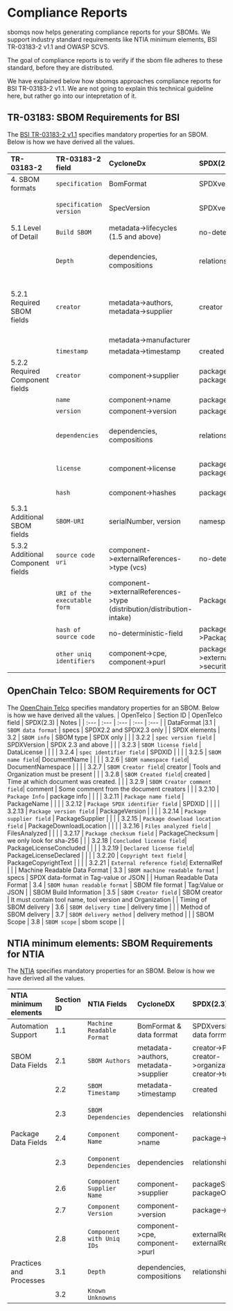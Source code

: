 # Compliance Reports

sbomqs now helps generating compliance reports for your SBOMs. We support industry standard requirements
like NTIA minimum elements, BSI TR-03183-2 v1.1 and OWASP SCVS.

The goal of compliance reports is to verify if the sbom file adheres to these standard, before they are distributed.

We have explained below how sbomqs approaches compliance reports for BSI TR-03183-2 v1.1. We are not going to explain
this technical guideline here, but rather go into our intepretation of it.

## TR-03183: SBOM Requirements for BSI

The [BSI TR-03183-2 v1.1](https://www.bsi.bund.de/SharedDocs/Downloads/EN/BSI/Publications/TechGuidelines/TR03183/BSI-TR-03183-2.pdf) specifies mandatory properties for an SBOM. Below is how we have derived all the values.

| TR-03183-2 | TR-03183-2 field | CycloneDx | SPDX(2.3) | Notes |
| :---     | :---    |     :---      |          :--- | :--- |
|4. SBOM formats| `specification`  | BomFormat     | SPDXversion    | CycloneDX and SPDX only |
|| `specification version`  | SpecVersion     | SPDXversion    | CycloneDX 1.4 and above, SPDX 2.3 and above |
|5.1 Level of Detail| `Build SBOM`     | metadata->lifecycles (1.5 and above)       |  no-deterministic-field      | |
|| `Depth`   | dependencies, compositions     | relationships    | A complex topic, mostly resolved via attestations via compositions, but spdx lacks that field now|
|5.2.1 Required SBOM fields| `creator` | metadata->authors, metadata->supplier | creator | We are primarily looking for email or url from these fields, if the name exists but email/url missing its deemed non-compliant|
|    | | metadata->manufacturer | | |
|| `timestamp`| metadata->timestamp| created |  |
|5.2.2 Required Component fields| `creator` | component->supplier | packageSupplier, packageOriginator | Looking for email or url, for spdx, we check supplier then originatior(manufacturer)|
|| `name` | component->name| package->name| |
|| `version` | component->version| package->version| |
|| `dependencies` | dependencies, compositions| relationships| cdx we look for attestations via compositions, spdx nothing exists|
|| `license`| component->license| packageConcluded, packageDeclated| we lookup sdpx,spdx-exceptions,aboutcode, and licenseRef-|
|| `hash` | component->hashes | package->checksums | we only look for sha-256|
|5.3.1 Additional SBOM fields | `SBOM-URI`| serialNumber, version | namespace | for cdx bom-link is considered a URN |
| 5.3.2 Additional Component fields| `source code uri`| component->externalReferences->type (vcs) | no-deterministic-field | |
| | `URI of the executable form`| component->externalReferences->type (distribution/distribution-intake) | PackageDownloadLocation | |
| | `hash of source code`| no-deterministic-field | package->PackageVerificationCode | |
| | `other uniq identifiers`| component->cpe, component->purl| package->externalReference->security (cpe/purl) | |

## OpenChain Telco: SBOM Requirements for OCT

The [OpenChain Telco](https://github.com/OpenChain-Project/Reference-Material/blob/master/SBOM-Quality/Version-1/OpenChain-Telco-SBOM-Guide_EN.md) specifies mandatory properties for an SBOM. Below is how we have derived all the values.
| OpenTelco | Section ID | OpenTelco field | SPDX(2.3) | Notes |
| :---     | :---    | :---    |     :---      |          :--- |
| DataFormat |3.1 | `SBOM data format` | specs | SPDX2.2 and SPDX2.3 only |
| SPDX elements | 3.2 | `SBOM info`  | SBOM type    | SPDX only |
| | 3.2.2 | `spec version field`  | SPDXVersion | SPDX 2.3 and above |
| | 3.2.3 | `SBOM license field` | DataLicense |  |
| | 3.2.4 | `spec identifier field`  | SPDXID   | |
| | 3.2.5 | `SBOM name field`| DocumentName |  |
| | 3.2.6 | `SBOM namespace field`| DocumentNamespace |  |
| | 3.2.7 | `SBOM Creator field`| creator | Tools and Organization must be present |
| | 3.2.8 | `SBOM Created field`| created | Time at which document was created. |
| | 3.2.9 | `SBOM Creator comment field`| comment | Some comment from the document creators |
| | 3.2.10 | `Package Info` | package info | |
| | 3.2.11 | `Package name field` | PackageName | |
| | 3.2.12 | `Package SPDX identifier field` | SPDXID | |
| | 3.2.13 | `Package version field` | PackageVersion | |
| | 3.2.14 | `Package supplier field` | PackageSupplier | |
| | 3.2.15 | `Package download location field` | PackageDownloadLocation | |
| | 3.2.16 | `Files analyzed field` | FilesAnalyzed | |
| | 3.2.17 | `Package checksum field` | PackageChecksum | we only look for sha-256 |
| | 3.2.18 | `Concluded license field`| PackageLicenseConcluded | |
| | 3.2.19 | `Declared license field`| PackageLicenseDeclared | |
| | 3.2.20 | `Copyright text field` | PackageCopyrightText | |
| | 3.2.21 | `External reference field`| ExternalRef | |
| Machine Readable Data Format | 3.3 | `SBOM machine readable format` | specs | SPDX data-format in Tag-value or JSON |
| Human Readable Data Format | 3.4 | `SBOM human readable format` | SBOM file format | Tag:Value or JSON |
| SBOM Build Information | 3.5 | `SBOM Creator field` | SBOM creator | It must contain tool name, tool version and Organization |
| Timing of SBOM delivery | 3.6 | `SBOM delivery time` | delivery time | |
| Method of SBOM delivery | 3.7 | `SBOM delivery method` | delivery method | |
| SBOM Scope | 3.8 | `SBOM scope` | sbom scope | |

## NTIA minimum elements: SBOM Requirements for NTIA

The [NTIA](https://www.bsi.bund.de/SharedDocs/Downloads/EN/BSI/Publications/TechGuidelines/TR03183/BSI-TR-03183-2.pdf) specifies mandatory properties for an SBOM. Below is how we have derived all the values.

| NTIA minimum elements | Section ID | NTIA Fields | CycloneDX |SPDX(2.3)  | Notes |
| :---   | :---  |:---   |   :---  |  :---  | :---   |
| Automation Support | 1.1 | `Machine Readable Format` |  BomFormat & data forrmat | SPDXversion & data forrmat | optional |
| SBOM Data Fields | 2.1 |  `SBOM Authors` | metadata->authors, metadata->supplier | creator->Person, creator->organization or creator->tool  | Mandatory  |
|  | 2.2 |  `SBOM Timestamp` |  metadata->timestamp  |  created  | Mandatory  |
|  | 2.3 |  `SBOM Dependencies` | dependencies | relationships | Mandatory(number of dependencies primary comp have) |
| Package Data Fields | 2.4 |  `Component Name` |  component->name | package->name | Mandatory |
|  | 2.3 |  `Component Dependencies` | dependencies | relationships  | Optional(Component to component dependencies) |
|  | 2.6 |  `Component Supplier Name`  |  component->supplier | packageSupplier, packageOriginator | Mandatory |
|  | 2.7 |  `Component Version` | component->version | package->version | Mandatory |
|  | 2.8 |  `Component with Uniq IDs` | component->cpe, component->purl | externalRef->cpe, externalRef->purl | Mandatory |
| Practices and Processes | 3.1        |  `Depth`  | dependencies, compositions | relationships | optional |
|  | 3.2 |  `Known Unknowns` |   |  | optional |
